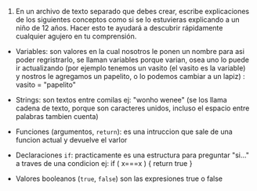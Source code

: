 
1. En un archivo de texto separado que debes crear, escribe explicaciones de los siguientes conceptos como si se lo estuvieras explicando a un niño de 12 años. Hacer esto te ayudará a descubrir rápidamente cualquier agujero en tu comprensión.


* Variables: son valores en la cual nosotros le ponen un nombre para asi poder regristrarlo, se llaman variables porque varian, osea uno lo puede ir actualizando (por ejemplo tenemos un vasito (el vasito es la variable) y nostros le agregamos un papelito, o lo podemos cambiar a un lapiz) : vasito = "papelito" 

 * Strings: son textos entre comilas ej: 
 "wonho wenee" (se los llama cadena de texto, porque son caracteres unidos, incluso el espacio entre palabras tambien cuenta)

 * Funciones (argumentos, `return`): es una intruccion que sale de una funcion actual y devuelve el varlor

 * Declaraciones `if`: practicamente es una estructura para preguntar "si..." a traves de una condicion ej:
 if ( x===x ) {
     return true
 }


 * Valores booleanos (`true`, `false`) son las expresiones true o false

 